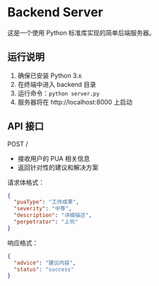 # Backend Server

这是一个使用 Python 标准库实现的简单后端服务器。

## 运行说明

1. 确保已安装 Python 3.x
2. 在终端中进入 backend 目录
3. 运行命令：`python server.py`
4. 服务器将在 http://localhost:8000 上启动

## API 接口

POST /
- 接收用户的 PUA 相关信息
- 返回针对性的建议和解决方案

请求体格式：
```json
{
  "puaType": "工作成果",
  "severity": "中等",
  "description": "详细描述",
  "perpetrator": "上司"
}
```

响应格式：
```json
{
  "advice": "建议内容",
  "status": "success"
}
```